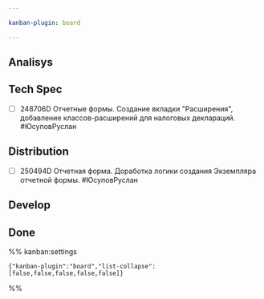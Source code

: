 ```yaml
---

kanban-plugin: board

---
```


## Analisys



## Tech Spec

- [ ] 248706D Отчетные формы. Создание вкладки "Расширения", добавление классов-расширений для налоговых деклараций.
	#ЮсуповРуслан


## Distribution

- [ ] 250494D Отчетная форма. Доработка логики создания Экземпляра отчетной формы.
	#ЮсуповРуслан


## Develop



## Done





%% kanban:settings
```
{"kanban-plugin":"board","list-collapse":[false,false,false,false,false]}
```
%%